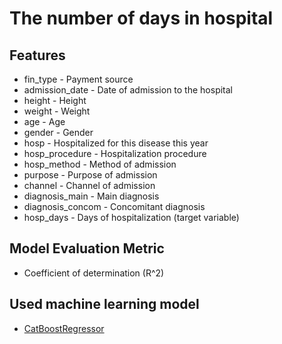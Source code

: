 # The number of days in hospital

## Features

* fin_type - Payment source
* admission_date - Date of admission to the hospital
* height - Height
* weight - Weight
* age - Age
* gender - Gender
* hosp - Hospitalized for this disease this year
* hosp_procedure - Hospitalization procedure
* hosp_method - Method of admission
* purpose - Purpose of admission
* channel - Channel of admission
* diagnosis_main - Main diagnosis
* diagnosis_concom - Concomitant diagnosis
* hosp_days - Days of hospitalization (target variable)

## Model Evaluation Metric

* Coefficient of determination (R^2)

## Used machine learning model

* [CatBoostRegressor](https://catboost.ai/docs/concepts/python-reference_catboostregressor.html)